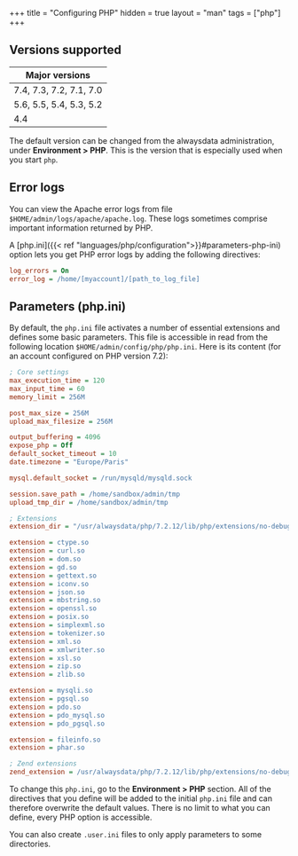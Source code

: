 +++
title = "Configuring PHP"
hidden = true
layout = "man"
tags = ["php"]
+++

## Versions supported

|Major versions|
|--- |
|7.4, 7.3, 7.2, 7.1, 7.0|
|5.6, 5.5, 5.4, 5.3, 5.2|
|4.4|

The default version can be changed from the alwaysdata administration, under **Environment > PHP**. This is the version that is especially used when you start `php`.

## Error logs

You can view the Apache error logs from file `$HOME/admin/logs/apache/apache.log`. These logs sometimes comprise important information returned by PHP.

A [php.ini]({{< ref "languages/php/configuration">}}#parameters-php-ini) option lets you get PHP error logs by adding the following directives:

```ini
log_errors = On
error_log = /home/[myaccount]/[path_to_log_file]
```

## Parameters (php.ini)

By default, the `php.ini` file activates a number of essential extensions and defines some basic parameters. This file is accessible in read from the following location `$HOME/admin/config/php/php.ini`. Here is its content (for an account configured on PHP version 7.2):

```ini
; Core settings
max_execution_time = 120
max_input_time = 60
memory_limit = 256M

post_max_size = 256M
upload_max_filesize = 256M

output_buffering = 4096
expose_php = Off
default_socket_timeout = 10
date.timezone = "Europe/Paris"

mysql.default_socket = /run/mysqld/mysqld.sock

session.save_path = /home/sandbox/admin/tmp
upload_tmp_dir = /home/sandbox/admin/tmp

; Extensions
extension_dir = "/usr/alwaysdata/php/7.2.12/lib/php/extensions/no-debug-non-zts-20170718"

extension = ctype.so
extension = curl.so
extension = dom.so
extension = gd.so
extension = gettext.so
extension = iconv.so
extension = json.so
extension = mbstring.so
extension = openssl.so
extension = posix.so
extension = simplexml.so
extension = tokenizer.so
extension = xml.so
extension = xmlwriter.so
extension = xsl.so
extension = zip.so
extension = zlib.so

extension = mysqli.so
extension = pgsql.so
extension = pdo.so
extension = pdo_mysql.so
extension = pdo_pgsql.so

extension = fileinfo.so
extension = phar.so

; Zend extensions
zend_extension = /usr/alwaysdata/php/7.2.12/lib/php/extensions/no-debug-non-zts-20170718/opcache.so
```

To change this `php.ini`, go to the **Environment > PHP** section. All of the directives that you define will be added to the initial `php.ini` file and can therefore overwrite the default values. There is no limit to what you can define, every PHP option is accessible.

You can also create `.user.ini` files to only apply parameters to some directories.
